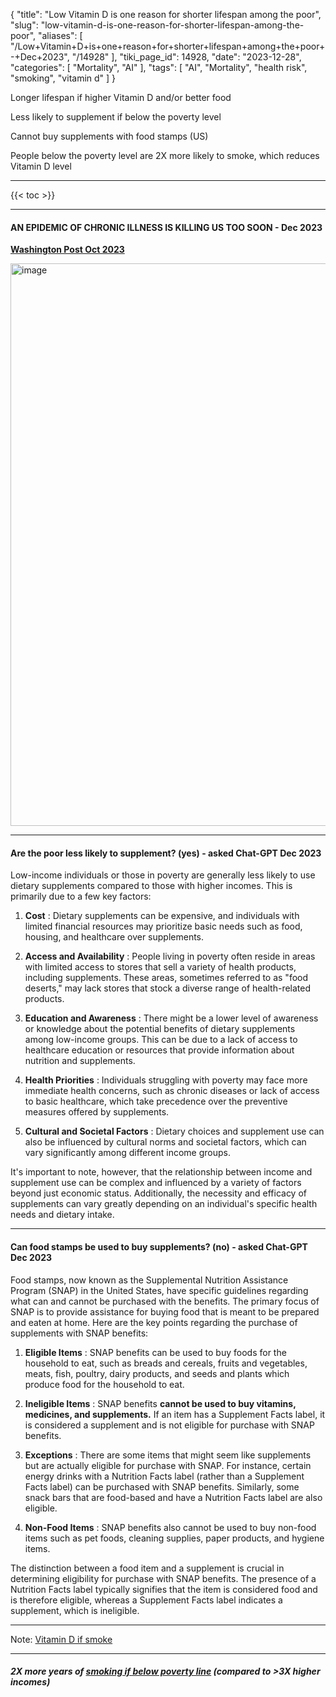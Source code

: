 {
    "title": "Low Vitamin D is one reason for shorter lifespan among the poor",
    "slug": "low-vitamin-d-is-one-reason-for-shorter-lifespan-among-the-poor",
    "aliases": [
        "/Low+Vitamin+D+is+one+reason+for+shorter+lifespan+among+the+poor+-+Dec+2023",
        "/14928"
    ],
    "tiki_page_id": 14928,
    "date": "2023-12-28",
    "categories": [
        "Mortality",
        "AI"
    ],
    "tags": [
        "AI",
        "Mortality",
        "health risk",
        "smoking",
        "vitamin d"
    ]
}


Longer lifespan if higher Vitamin D and/or better food

Less likely to supplement if below the poverty level

Cannot buy supplements with food stamps (US)

People below the poverty level are 2X more likely to smoke, which reduces Vitamin D level 

  

---

{{< toc >}}

---

#### AN EPIDEMIC OF CHRONIC ILLNESS IS KILLING US TOO SOON - Dec 2023

 **[Washington Post Oct 2023](https://www.washingtonpost.com/health/interactive/2023/american-life-expectancy-dropping/?utm_campaign=wp_post_most&utm_medium=email&utm_source=newsletter&wpisrc=nl_most)** 

<img src="https://d378j1rmrlek7x.cloudfront.net/attachments/png/poor-have-higher-death-rate.png" alt="image" width="900">

---

#### Are the poor less likely to supplement? (yes) - asked Chat-GPT Dec 2023

Low-income individuals or those in poverty are generally less likely to use dietary supplements compared to those with higher incomes. This is primarily due to a few key factors:

1.  **Cost** : Dietary supplements can be expensive, and individuals with limited financial resources may prioritize basic needs such as food, housing, and healthcare over supplements.

1.  **Access and Availability** : People living in poverty often reside in areas with limited access to stores that sell a variety of health products, including supplements. These areas, sometimes referred to as "food deserts," may lack stores that stock a diverse range of health-related products.

1.  **Education and Awareness** : There might be a lower level of awareness or knowledge about the potential benefits of dietary supplements among low-income groups. This can be due to a lack of access to healthcare education or resources that provide information about nutrition and supplements.

1.  **Health Priorities** : Individuals struggling with poverty may face more immediate health concerns, such as chronic diseases or lack of access to basic healthcare, which take precedence over the preventive measures offered by supplements.

1.  **Cultural and Societal Factors** : Dietary choices and supplement use can also be influenced by cultural norms and societal factors, which can vary significantly among different income groups.

It's important to note, however, that the relationship between income and supplement use can be complex and influenced by a variety of factors beyond just economic status. Additionally, the necessity and efficacy of supplements can vary greatly depending on an individual's specific health needs and dietary intake.

---

#### Can food stamps be used to buy supplements? (no) - asked Chat-GPT Dec 2023

Food stamps, now known as the Supplemental Nutrition Assistance Program (SNAP) in the United States, have specific guidelines regarding what can and cannot be purchased with the benefits. The primary focus of SNAP is to provide assistance for buying food that is meant to be prepared and eaten at home. Here are the key points regarding the purchase of supplements with SNAP benefits:

1.  **Eligible Items** : SNAP benefits can be used to buy foods for the household to eat, such as breads and cereals, fruits and vegetables, meats, fish, poultry, dairy products, and seeds and plants which produce food for the household to eat.

1.  **Ineligible Items** : SNAP benefits  **cannot be used to buy vitamins, medicines, and supplements.**  If an item has a Supplement Facts label, it is considered a supplement and is not eligible for purchase with SNAP benefits.

1.  **Exceptions** : There are some items that might seem like supplements but are actually eligible for purchase with SNAP. For instance, certain energy drinks with a Nutrition Facts label (rather than a Supplement Facts label) can be purchased with SNAP benefits. Similarly, some snack bars that are food-based and have a Nutrition Facts label are also eligible.

1.  **Non-Food Items** : SNAP benefits also cannot be used to buy non-food items such as pet foods, cleaning supplies, paper products, and hygiene items.

The distinction between a food item and a supplement is crucial in determining eligibility for purchase with SNAP benefits. The presence of a Nutrition Facts label typically signifies that the item is considered food and is therefore eligible, whereas a Supplement Facts label indicates a supplement, which is ineligible.

- - - - 

Note: [Vitamin D if smoke](/tags/vitamin-d-if-smoke.html)

---

##### 2X more years of [smoking if below poverty line](https://www.lung.org/research/sotc/by-the-numbers/top-10-populations-affected#:~:text=%2435%2C000%20a%20Year-,Americans%20making%20less%20than%20%2435%2C000%20a,a%20smoking%20rate%20of%2020.2%25.&text=People%20living%20in%20poverty%20smoke,three%20times%20the%20poverty%20rate.) (compared to >3X higher incomes)